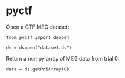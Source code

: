 # pyctf
Open a CTF MEG dataset:

    from pyctf import dsopen

    ds = dsopen("dataset.ds")

Return a numpy array of MEG data from trial 0:

    data = ds.getPriArray(0)

